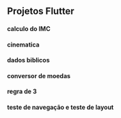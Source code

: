 ## Projetos Flutter

#### calculo do IMC

#### cinematica

#### dados biblicos

#### conversor de moedas

#### regra de 3

#### teste de navegação e teste de layout
